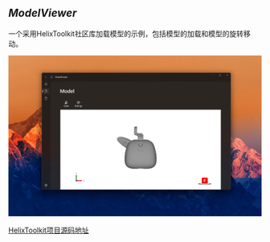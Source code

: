 ﻿## ***ModelViewer***

一个采用HelixToolkit社区库加载模型的示例，包括模型的加载和模型的旋转移动。

![ModelViewer](/Images/ModelViewer.png)

[HelixToolkit项目源码地址](https://github.com/helix-toolkit/helix-toolkit)